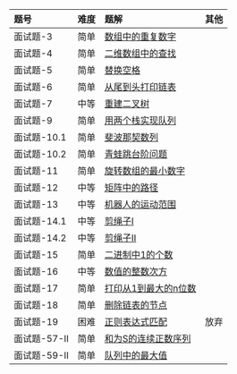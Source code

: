 | 题号 | 难度 | 题解 | 其他  |
| :------| :------ | :------ |  :------ |
| 面试题-3 | 简单 | [数组中的重复数字](offer-3/offer-3.md) |  |
| 面试题-4 | 简单 | [二维数组中的查找](offer-4/offer-4.md) |  |
| 面试题-5 | 简单 | [替换空格](offer-5/offer-5.md) |  |
| 面试题-6 | 简单 | [从尾到头打印链表](offer-6/offer-6.md) |  |
| 面试题-7 | 中等 | [重建二叉树](offer-7/offer-7.md) |  |
| 面试题-9 | 简单 | [用两个栈实现队列](offer-9/offer-9.md) |  |
| 面试题-10.1 | 简单 | [斐波那契数列](offer-10.1/offer-10.1.md) |  |
| 面试题-10.2 | 简单 | [青蛙跳台阶问题](offer-10.2/offer-10.2.md) |  |
| 面试题-11 | 简单 | [旋转数组的最小数字](offer-11/offer-11.md) |  |
| 面试题-12 | 中等 | [矩阵中的路径](offer-12/offer-12.md) |  |
| 面试题-13 | 中等 | [机器人的运动范围](offer-13/offer-13.md) |  |
| 面试题-14.1 | 中等 | [剪绳子I](offer-14.1/offer-14.1.md) |  |
| 面试题-14.2 | 中等 | [剪绳子II](offer-14.2/offer-14.2.md) |  |
| 面试题-15 | 简单 | [二进制中1的个数](offer-15/offer-15.md) |  |
| 面试题-16 | 中等 | [数值的整数次方](offer-16/offer-16.md) |  |
| 面试题-17 | 简单 | [打印从1到最大的n位数](offer-17/offer-17.md) |  |
| 面试题-18 | 简单 | [删除链表的节点](offer-18/offer-18.md) |  |
| 面试题-19 | 困难 | [正则表达式匹配](offer-19/offer-19.md) | 放弃 |
| 面试题-57-II | 简单 | [和为S的连续正数序列](offer-57/offer-57.md) |  |
| 面试题-59-II | 简单 | [队列中的最大值](offer-59.1/offer-59.1.md) |  |
